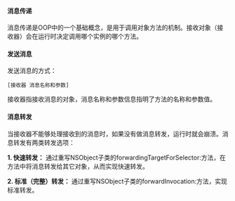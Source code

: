 #### 消息传递
消息传递是OOP中的一个基础概念，是用于调用对象方法的机制。接收对象（接收器）会在运行时决定调用哪个实例的哪个方法。

#### 发送消息
发送消息的方式：

`[接收器 消息名称和参数]`

接收器指接收消息的对象，消息名称和参数信息指明了方法的名称和参数值。

#### 消息转发
当接收器不能够处理接收到的消息时，如果没有做消息转发，运行时就会崩溃。消息转发有两类转发选项：

**1. 快速转发：** 通过重写NSObject子类的forwardingTargetForSelector:方法，在方法中将消息转发给其它对象，从而实现快速转发。

**2. 标准（完整）转发：** 通过重写NSObject子类的forwardInvocation:方法，实现标准转发。

